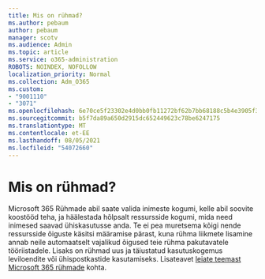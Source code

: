 ```yaml
---
title: Mis on rühmad?
ms.author: pebaum
author: pebaum
manager: scotv
ms.audience: Admin
ms.topic: article
ms.service: o365-administration
ROBOTS: NOINDEX, NOFOLLOW
localization_priority: Normal
ms.collection: Adm_O365
ms.custom:
- "9001110"
- "3071"
ms.openlocfilehash: 6e70ce5f23302e4d0bb0fb11272bf62b7bb68188c5b4e3905f3d25434db4737f
ms.sourcegitcommit: b5f7da89a650d2915dc652449623c78be6247175
ms.translationtype: MT
ms.contentlocale: et-EE
ms.lasthandoff: 08/05/2021
ms.locfileid: "54072660"
---
```

# <a name="what-are-groups"></a>Mis on rühmad?

Microsoft 365 Rühmade abil saate valida inimeste kogumi, kelle abil soovite koostööd teha, ja häälestada hõlpsalt ressursside kogumi, mida need inimesed saavad ühiskasutusse anda. Te ei pea muretsema kõigi nende ressursside õiguste käsitsi määramise pärast, kuna rühma liikmete lisamine annab neile automaatselt vajalikud õigused teie rühma pakutavatele tööriistadele. Lisaks on rühmad uus ja täiustatud kasutuskogemus leviloendite või ühispostkastide kasutamiseks.  Lisateavet [leiate teemast Microsoft 365 rühmade](https://support.office.com/article/b565caa1-5c40-40ef-9915-60fdb2d97fa2) kohta. 